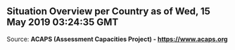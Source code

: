 ## Situation Overview per Country as of Wed, 15 May 2019 03:24:35 GMT

Source: **ACAPS (Assessment Capacities Project) - https://www.acaps.org**